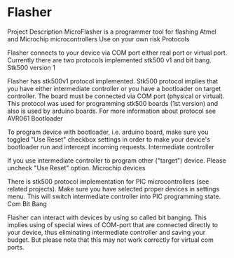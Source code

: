 # Flasher

Project Description
MicroFlasher is a programmer tool for flashing Atmel and Microchip microcontrollers
Use on your own risk
Protocols

Flasher connects to your device via COM port either real port or virtual port.
Currently there are two protocols implemented stk500 v1 and bit bang.
Stk500 version 1

Flasher has stk500v1 protocol implemented.
Stk500 protocol implies that you have either intermediate controller or you have a bootloader on target controller. The board must be connected via COM port (physical or virtual).
This protocol was used for programming stk500 boards (1st version) and also is used by arduino boards.
For more information about protocol see AVR061
Bootloader

To program device with bootloader, i.e. arduino board, make sure you toggled "Use Reset" checkbox settings in order to make your device's bootloader run and intercept incoming requests.
Intermediate controller

If you use intermediate controller to program other ("target") device. Please uncheck "Use Reset" option.
Microchip devices

There is stk500 protocol implementation for PIC microcontrollers (see related projects).
Make sure you have selected proper devices in settings menu. This will switch intermediate controller into PIC programming state.
Com Bit Bang

Flasher can interact with devices by using so called bit banging. This implies using of special wires of COM-port that are connected directly to your device, thus eliminating intermediate controller and saving your budget. But please note that this may not work correctly for virtual com ports.

